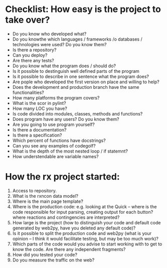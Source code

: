# Checklist: How easy is the project to take over?
* Do you know who developed what?
* Do you knowthe which languages / frameworks /o databases / technologies were used? Do you know them?
* Is there a repository?
* Can you deploy?
* Are there any tests?
* Do you know what the program does / should do?
* Is it possible to destinguish well defined parts of the program
* Is it possible to describe in one sentence what the program does?
* Are pople who developed the first version on place and willing to help?
* Does the development and production branch have the same functionalities?
* How many platforms the program covers?
* What is the scor in pylint?
* How many LOC you have?
* Is code divided into modules, classes, methods and functions?
* Does program have any users? Do you know them?
* Are you going to use program yourself?
* Is there a documentation?
* Is there a specification?
* Which percent of functions have docstrings?
* Can you see any examples of codegolf?
* What is the depth of the most nested loop / if statemnt?
* How understendable are variable names?

# How the rx project started:
1. Access to repository.
2. What is the rxncon data model?
3. Where is the main page template?
4. Where is the production code:
e.g.
looking at the Quick – where is the code responsible for input parsing, creating output for each button?
where reactions and contingencies are interpreted?
5. How large is the project (how to distinguish your code and default code generated by web2py, have you deleted any default code)?
6. Is it possible to split the production code and web2py (what is your opinion – I think it would facilitate testing, but may be too much work)?
7. Which parts of the code would you advise to start working with to get to know the code. Are there any independent fragments?
8. How did you tested your code?
9. Do you measure the traffic on the web?
